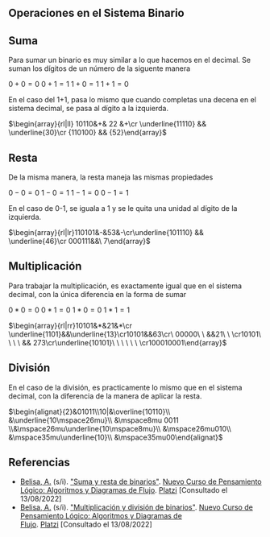 ## Operaciones en el Sistema Binario

## Suma
Para sumar un binario es muy similar a lo que hacemos en el decimal. Se suman los dígitos de un número de la siguente manera

$0+0=0$
$0+1=1$
$1+0=1$
$1+1=0$

En el caso del 1+1, pasa lo mismo que cuando completas una decena en el sistema decimal, se pasa al dígito a la izquierda.

$\begin{array}{rl|ll} 10110&+& 22 &+\cr \underline{11110} && \underline{30}\cr {110100} && {52}\end{array}$

## Resta
De la misma manera, la resta maneja las mismas propiedades

$0-0=0$
$1-0=1$
$1-1=0$
$0-1=1$

En el caso de 0-1, se iguala a 1 y se le quita una unidad al dígito de la izquierda.

$\begin{array}{rl|lr}110101&-&53&-\cr\underline{101110} && \underline{46}\cr  000111&&\ 7\end{array}$ 

## Multiplicación
Para trabajar la multiplicación, es exactamente igual que en el sistema decimal, con la única diferencia en la forma de sumar

$0*0=0$
$0*1=0$
$1*0=0$
$1*1=1$

$\begin{array}{rl|rr}10101&*&21&*\cr \underline{1101}&&\underline{13}\cr10101&&63\cr\ 00000\ \ &&21\ \ \cr10101\ \ \ \ && 273\cr\underline{10101}\ \ \ \ \ \ \cr100010001\end{array}$

## División
En el caso de la división, es practicamente lo mismo que en el sistema decimal, con la diferencia de la manera de aplicar la resta.

$\begin{alignat}{2}&01011\\10|&\overline{10110}\\ &\underline{10\mspace26mu}\\ &\mspace8mu 0011 \\&\mspace26mu\underline{10\mspace8mu}\\ &\mspace26mu010\\ &\mspace35mu\underline{10}\\ &\mspace35mu00\end{alignat}$


## Referencias
- [Belisa, A.](https://platzi.com/profesores/anabelisam_/) (s/i). ["Suma y resta de binarios"](https://platzi.com/clases/3221-pensamiento-logico/50673-suma-y-resta-de-binarios/). [Nuevo Curso de Pensamiento Lógico: Algoritmos y Diagramas de Flujo](https://platzi.com/cursos/pensamiento-logico/). [Platzi](https://platzi.com/home) [Consultado el 13/08/2022]
- [Belisa, A.](https://platzi.com/profesores/anabelisam_/) (s/i). ["Multiplicación y división de binarios"](https://platzi.com/clases/3221-pensamiento-logico/50674-multiplicacion-y-division-de-binarios/). [Nuevo Curso de Pensamiento Lógico: Algoritmos y Diagramas de Flujo](https://platzi.com/cursos/pensamiento-logico/). [Platzi](https://platzi.com/home) [Consultado el 13/08/2022]

